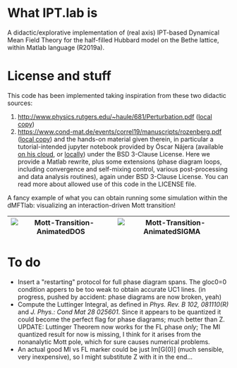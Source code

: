 # What IPT.lab is
A didactic/explorative implementation of (real axis) IPT-based Dynamical Mean Field Theory for the half-filled Hubbard model on the Bethe lattice, within Matlab language (R2019a).

# License and stuff
This code has been implemented taking inspiration from these two didactic sources:
1. http://www.physics.rutgers.edu/~haule/681/Perturbation.pdf ([local copy](didactic_sources/haule_IPTtheory_rutgers.pdf))
2. https://www.cond-mat.de/events/correl19/manuscripts/rozenberg.pdf ([local copy](didactic_sources/rozenberg_review_julich.pdf))
and the hands-on material given therein, in particular a tutorial-intended jupyter notebook provided by Óscar Nájera (available [on his cloud](http://mycore.core-cloud.net/index.php/s/oAz0lIWuBM90Gqt), or [locally](najera_repo/PYTHON/real_ipt-text_v3.ipynb)) under the BSD 3-Clause License. Here we provide a Matlab rewrite, plus some extensions (phase diagram loops, including convergence and self-mixing control, various post-processing and data analysis routines), again under BSD 3-Clause License. You can read more about allowed use of this code in the LICENSE file.

A fancy example of what you can obtain running some simulation within the dMFTlab: visualizing an interaction-driven Mott transition!

![Mott-Transition-AnimatedDOS](./readme_data/DOS_IPT.gif) | ![Mott-Transition-AnimatedSIGMA](./readme_data/Sigma_IPT.gif)
:-------------------------:|:-------------------------:

# To do
- Insert a "restarting" protocol for full phase diagram spans. The gloc0=0 condition appers to be too weak to obtain accurate UC1 lines. (in progress, pushed by accident: phase diagrams are now broken, yeah)
- Compute the Luttinger Integral, as defined in *Phys. Rev. B 102, 081110(R)* and *J. Phys.: Cond Mat 28 025601*. Since it appears to be quantized it could become the perfect flag for phase diagrams; much better than Z. UPDATE: Luttinger Theorem now works for the FL phase *only*; The MI quantized result for now is missing, I think for it arises from the nonanalytic Mott pole, which for sure causes numerical problems.
- An actual good MI vs FL marker could be just Im[G(0)] (much sensible, very inexpensive), so I might substitute Z with it in the end...
